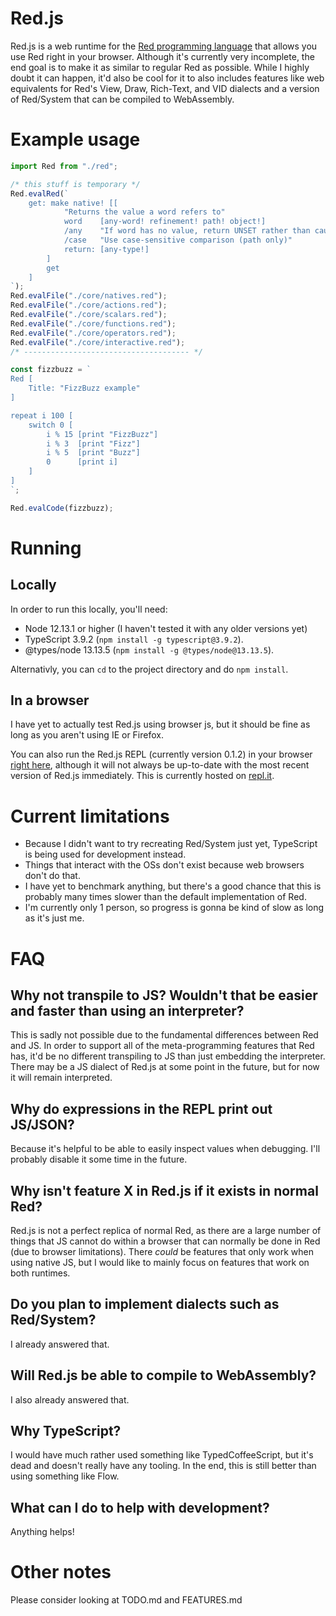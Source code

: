 ﻿# Red.js

Red.js is a web runtime for the [Red programming language](https://www.red-lang.org/) that allows you use Red right in your browser. Although it's currently very incomplete, the end goal is to make it as similar to regular Red as possible. While I highly doubt it can happen, it'd also be cool for it to also includes features like web equivalents for Red's View, Draw, Rich-Text, and VID dialects and a version of Red/System that can be compiled to WebAssembly.


# Example usage

```typescript
import Red from "./red";

/* this stuff is temporary */
Red.evalRed(`
	get: make native! [[
			"Returns the value a word refers to"
			word	[any-word! refinement! path! object!]
			/any    "If word has no value, return UNSET rather than causing an error"
			/case   "Use case-sensitive comparison (path only)"
			return: [any-type!]
		]
		get
	]
`);
Red.evalFile("./core/natives.red");
Red.evalFile("./core/actions.red");
Red.evalFile("./core/scalars.red");
Red.evalFile("./core/functions.red");
Red.evalFile("./core/operators.red");
Red.evalFile("./core/interactive.red");
/* ------------------------------------- */

const fizzbuzz = `
Red [
	Title: "FizzBuzz example"
]

repeat i 100 [
	switch 0 [
		i % 15 [print "FizzBuzz"]
		i % 3  [print "Fizz"]
		i % 5  [print "Buzz"]
		0      [print i]
	]
]
`;

Red.evalCode(fizzbuzz);
```

# Running

## Locally
In order to run this locally, you'll need:
- Node 12.13.1 or higher (I haven't tested it with any older versions yet)
- TypeScript 3.9.2 (`npm install -g typescript@3.9.2`).
- @types/node 13.13.5 (`npm install -g @types/node@13.13.5`).

Alternativly, you can `cd` to the project directory and do `npm install`.

## In a browser
I have yet to actually test Red.js using browser js, but it should be fine as long as you aren't using IE or Firefox.

You can also run the Red.js REPL (currently version 0.1.2) in your browser [right here](https://redjs-compiled-repl.theangryepicbanana.repl.run), although it will not always be up-to-date with the most recent version of Red.js immediately. This is currently hosted on [repl.it](https://repl.it/).


# Current limitations

- Because I didn't want to try recreating Red/System just yet, TypeScript is being used for development instead.
- Things that interact with the OSs don't exist because web browsers don't do that.
- I have yet to benchmark anything, but there's a good chance that this is probably many times slower than the default implementation of Red.
- I'm currently only 1 person, so progress is gonna be kind of slow as long as it's just me.


# FAQ

## Why not transpile to JS? Wouldn't that be easier and faster than using an interpreter?
This is sadly not possible due to the fundamental differences between Red and JS.
In order to support all of the meta-programming features that Red has, it'd be no
different transpiling to JS than just embedding the interpreter. There may be a
JS dialect of Red.js at some point in the future, but for now it will remain interpreted.

## Why do expressions in the REPL print out JS/JSON?
Because it's helpful to be able to easily inspect values when debugging. I'll probably
disable it some time in the future.

## Why isn't feature X in Red.js if it exists in normal Red?
Red.js is not a perfect replica of normal Red, as there are a large number of things
that JS cannot do within a browser that can normally be done in Red (due to browser limitations).
There *could* be features that only work when using native JS, but I would like to mainly
focus on features that work on both runtimes.

## Do you plan to implement dialects such as Red/System?
I already answered that.

## Will Red.js be able to compile to WebAssembly?
I also already answered that.

## Why TypeScript?
I would have much rather used something like TypedCoffeeScript, but it's dead and doesn't really have any tooling. In the end, this is still better than using something like Flow.

## What can I do to help with development?
Anything helps!


# Other notes

Please consider looking at TODO.md and FEATURES.md